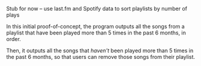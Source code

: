 Stub for now – use last.fm and Spotify data to sort playlists by number of plays

In this initial proof-of-concept, the program outputs all the songs from a playlist that have been played more than 5 times in the past 6 months, in order.

Then, it outputs all the songs that _haven't_ been played more than 5 times in the past 6 months, so that users can remove those songs from their playlist.
